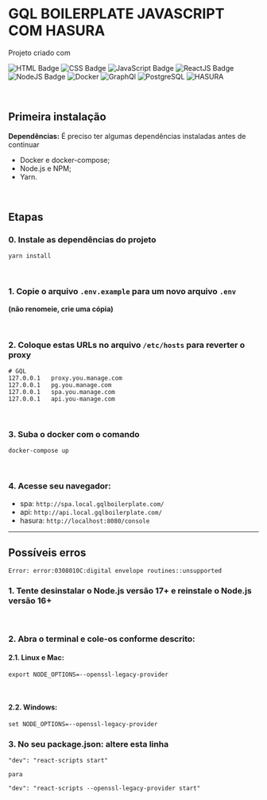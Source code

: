# GQL BOILERPLATE JAVASCRIPT COM HASURA

Projeto criado com

![HTML Badge](https://img.shields.io/badge/-HTML-orange)
![CSS Badge](https://img.shields.io/badge/-CSS-blue)
![JavaScript Badge](https://img.shields.io/badge/-JavaScript-yellow)
![ReactJS Badge](https://img.shields.io/badge/-ReactJS-blue)
![NodeJS Badge](https://img.shields.io/badge/-Node.js-green)
![Docker](https://img.shields.io/badge/Docker-blue)
![GraphQl](https://img.shields.io/badge/GraphQl-purple)
![PostgreSQL](https://img.shields.io/badge/PostgreSQL-blue)
![HASURA](https://img.shields.io/badge/HASURA-purple)

&nbsp;

## Primeira instalação

**Dependências:** É preciso ter algumas dependências instaladas antes de continuar

- Docker e docker-compose;
- Node.js e NPM;
- Yarn.

&nbsp;

## Etapas

### 0. Instale as dependências do projeto

```
yarn install
```

&nbsp;

### 1. Copie o arquivo `.env.example` para um novo arquivo `.env`

**(não renomeie, crie uma cópia)**

&nbsp;

### 2. Coloque estas URLs no arquivo `/etc/hosts` para reverter o proxy

```
# GQL
127.0.0.1   proxy.you.manage.com
127.0.0.1   pg.you.manage.com
127.0.0.1   spa.you.manage.com
127.0.0.1   api.you-manage.com
```

&nbsp;

### 3. Suba o docker com o comando

```
docker-compose up
```

&nbsp;

### 4. Acesse seu navegador: 
- spa: `http://spa.local.gqlboilerplate.com/`
- api: `http://api.local.gqlboilerplate.com/`
- hasura: `http://localhost:8080/console`


---

## Possíveis erros
```
Error: error:0308010C:digital envelope routines::unsupported
```

### 1. Tente desinstalar o Node.js versão 17+ e reinstale o Node.js versão 16+

&nbsp;

### 2. Abra o terminal e cole-os conforme descrito:
#### 2.1. Linux e Mac:
```
export NODE_OPTIONS=--openssl-legacy-provider
```

&nbsp;

#### 2.2. Windows:
```
set NODE_OPTIONS=--openssl-legacy-provider
```

### 3. No seu package.json: altere esta linha
```
"dev": "react-scripts start"

para

"dev": "react-scripts --openssl-legacy-provider start"
```
